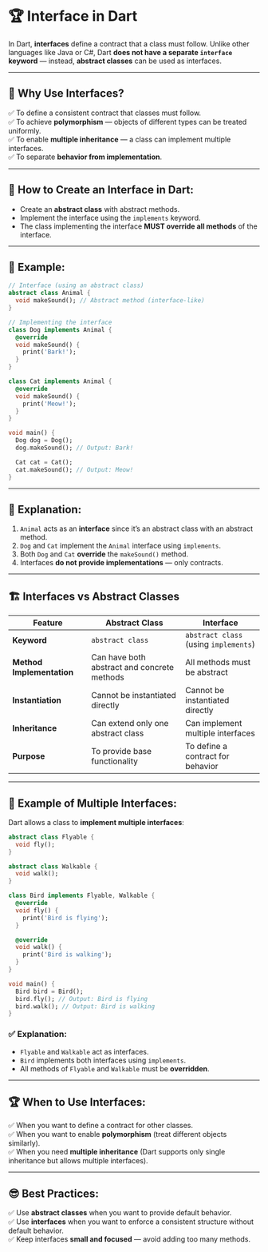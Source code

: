 # 🏆 **Interface in Dart**

In Dart, **interfaces** define a contract that a class must follow. Unlike other languages like Java or C#, 
Dart **does not have a separate `interface` keyword** — instead, **abstract classes** can be used as interfaces.

---

## 📌 **Why Use Interfaces?**  
✅ To define a consistent contract that classes must follow.  
✅ To achieve **polymorphism** — objects of different types can be treated uniformly.  
✅ To enable **multiple inheritance** — a class can implement multiple interfaces.  
✅ To separate **behavior from implementation**.  

---

## 🧠 **How to Create an Interface in Dart:**  
- Create an **abstract class** with abstract methods.  
- Implement the interface using the `implements` keyword.  
- The class implementing the interface **MUST override all methods** of the interface.  

---

## 🚀 **Example:**  
```dart
// Interface (using an abstract class)
abstract class Animal {
  void makeSound(); // Abstract method (interface-like)
}

// Implementing the interface
class Dog implements Animal {
  @override
  void makeSound() {
    print('Bark!');
  }
}

class Cat implements Animal {
  @override
  void makeSound() {
    print('Meow!');
  }
}

void main() {
  Dog dog = Dog();
  dog.makeSound(); // Output: Bark!

  Cat cat = Cat();
  cat.makeSound(); // Output: Meow!
}
```

---

## 🎯 **Explanation:**  
1. `Animal` acts as an **interface** since it’s an abstract class with an abstract method.  
2. `Dog` and `Cat` implement the `Animal` interface using `implements`.  
3. Both `Dog` and `Cat` **override** the `makeSound()` method.  
4. Interfaces **do not provide implementations** — only contracts.  

---

## 🏗️ **Interfaces vs Abstract Classes**  
| Feature                   | Abstract Class                              | Interface                             |
|---------------------------|---------------------------------------------|---------------------------------------|
| **Keyword**               | `abstract class`                            | `abstract class` (using `implements`) |
| **Method Implementation** | Can have both abstract and concrete methods | All methods must be abstract          |
| **Instantiation**         | Cannot be instantiated directly             | Cannot be instantiated directly       |
| **Inheritance**           | Can extend only one abstract class          | Can implement multiple interfaces     |
| **Purpose**               | To provide base functionality               | To define a contract for behavior     |

---

## 🌟 **Example of Multiple Interfaces:**  
Dart allows a class to **implement multiple interfaces**:

```dart
abstract class Flyable {
  void fly();
}

abstract class Walkable {
  void walk();
}

class Bird implements Flyable, Walkable {
  @override
  void fly() {
    print('Bird is flying');
  }

  @override
  void walk() {
    print('Bird is walking');
  }
}

void main() {
  Bird bird = Bird();
  bird.fly(); // Output: Bird is flying
  bird.walk(); // Output: Bird is walking
}
```

### ✅ **Explanation:**  
- `Flyable` and `Walkable` act as interfaces.  
- `Bird` implements both interfaces using `implements`.  
- All methods of `Flyable` and `Walkable` must be **overridden**.  

---

## 🏆 **When to Use Interfaces:**  
✅ When you want to define a contract for other classes.  
✅ When you want to enable **polymorphism** (treat different objects similarly).  
✅ When you need **multiple inheritance** (Dart supports only single inheritance but allows multiple interfaces).  

---

## 😎 **Best Practices:**  
✅ Use **abstract classes** when you want to provide default behavior.  
✅ Use **interfaces** when you want to enforce a consistent structure without default behavior.  
✅ Keep interfaces **small and focused** — avoid adding too many methods.  